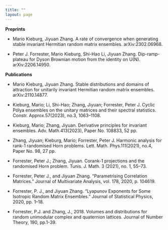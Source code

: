 ```yaml
---
title: ""
layout: page
---
```


**Preprints**

- Mario Kieburg, Jiyuan Zhang. A rate of convergence when generating stable invariant Hermitian random matrix ensembles. arXiv:2302.06968.  

- Peter J. Forrester, Mario Kieburg, Shi-Hao Li, Jiyuan Zhang. Dip-ramp-plateau for Dyson Brownian motion from the identity on U(N). arXiv:2206.14950.

**Publications**

[comment]: # (- Zhang, J. 2021 Decompositions, Invariances and Harmonic Analysis in Random Matrix Theory. PhD thesis. University of Melbourne.)

- Mario Kieburg, Jiyuan Zhang. Stable distributions and domains of attraction for unitarily invariant Hermitian random matrix ensembles. arXiv:2110.14877.

- Kieburg, Mario; Li, Shi-Hao; Zhang, Jiyuan; Forrester, Peter J. Cyclic Pólya ensembles on the unitary matrices and their spectral statistics. Constr. Approx.57(2023), no.3, 1063–1108.

- Kieburg, Mario; Zhang, Jiyuan. Derivative principles for invariant ensembles. Adv. Math.413(2023), Paper No. 108833, 52 pp.

- Zhang, Jiyuan; Kieburg, Mario; Forrester, Peter J. Harmonic analysis for rank-1 randomised Horn problems. Lett. Math. Phys.111(2021), no.4, Paper No. 98, 27 pp.

- Forrester, Peter J.; Zhang, Jiyuan. Corank-1 projections and the randomised Horn problem. Tunis. J. Math. 3 (2021), no. 1, 55–73.

- Forrester, Peter J., and Jiyuan Zhang. “Parametrising Correlation Matrices.” Journal of Multivariate Analysis, vol. 178, 2020, p. 104619.

- Forrester, P. J., and Jiyuan Zhang. “Lyapunov Exponents for Some Isotropic Random Matrix Ensembles.” Journal of Statistical Physics, 2020, pp. 1–18.

- Forrester, P.J. and Zhang, J., 2018. Volumes and distributions for random unimodular complex and quaternion lattices. Journal of Number Theory, 190, pp.1-39.

[comment]: # (- Zhang, J., 2017. Two-dimensional random unimodular complex and quaternion lattices. Master's thesis. University of Melbourne.)
